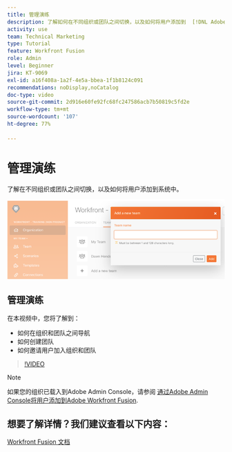 ```yaml
---
title: 管理演练
description: 了解如何在不同组织或团队之间切换，以及如何将用户添加到  [!DNL Adobe Workfront Fusion] 内的系统中。
activity: use
team: Technical Marketing
type: Tutorial
feature: Workfront Fusion
role: Admin
level: Beginner
jira: KT-9069
exl-id: a16f408a-1a2f-4e5a-bbea-1f1b8124c091
recommendations: noDisplay,noCatalog
doc-type: video
source-git-commit: 2d916e60fe92fc68fc247586acb7b50819c5fd2e
workflow-type: tm+mt
source-wordcount: '107'
ht-degree: 77%

---
```


# 管理演练

了解在不同组织或团队之间切换，以及如何将用户添加到系统中。

![错误处理场景的图像](assets/workfront-fusion-administration-1.png)

## 管理演练

在本视频中，您将了解到：

* 如何在组织和团队之间导航
* 如何创建团队
* 如何邀请用户加入组织和团队

>[!VIDEO](https://video.tv.adobe.com/v/335310/?quality=12&learn=on)

>[!NOTE]
>
>如果您的组织已载入到Adobe Admin Console，请参阅 [通过Adobe Admin Console将用户添加到Adobe Workfront Fusion](https://experienceleague.adobe.com/docs/workfront/using/adobe-workfront-fusion/fusion-in-experience-cloud/add-fusion-users-admin-console.html).


## 想要了解详情？我们建议查看以下内容：

[Workfront Fusion 文档](https://experienceleague.adobe.com/docs/workfront/using/adobe-workfront-fusion/workfront-fusion-2.html?lang=zh-Hans)
